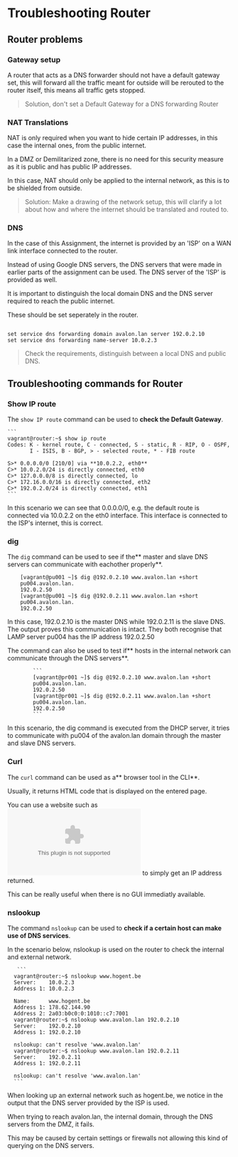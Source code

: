 # Troubleshooting Router

## Router problems

### Gateway setup

A router that acts as a DNS forwarder should not have a default gateway set, this will forward all the traffic meant for outside will be rerouted to the router itself, this means all traffic gets stopped.

> Solution, don't set a Default Gateway for a DNS forwarding Router

### NAT Translations

NAT is only required when you want to hide certain IP addresses, in this case the internal ones, from the public internet.

In a DMZ or Demilitarized zone, there is no need for this security measure as it is public and has public IP addresses.

In this case, NAT should only be applied to the internal network, as this is to be shielded from outside.

> Solution: Make a drawing of the network setup, this will clarify a lot about how and where the internet should be translated and routed to.

### DNS
In the case of this Assignment, the internet is provided by an 'ISP' on a WAN link interface connected to the router.

Instead of using Google DNS servers, the DNS servers that were made in earlier parts of the assignment can be used. The DNS server of the 'ISP' is provided as well.

It is important to distinguish the local domain DNS and the DNS server required to reach the public internet.

These should be set seperately in the router.

```

set service dns forwarding domain avalon.lan server 192.0.2.10
set service dns forwarding name-server 10.0.2.3

```

> Check the requirements, distinguish between a local DNS and public DNS.

## Troubleshooting commands for Router

### Show IP route
The `show IP route` command can be used to **check the Default Gateway**.


    ```
    vagrant@router:~$ show ip route
    Codes: K - kernel route, C - connected, S - static, R - RIP, O - OSPF,
           I - ISIS, B - BGP, > - selected route, * - FIB route

    S>* 0.0.0.0/0 [210/0] via **10.0.2.2, eth0**
    C>* 10.0.2.0/24 is directly connected, eth0
    C>* 127.0.0.0/8 is directly connected, lo
    C>* 172.16.0.0/16 is directly connected, eth2
    C>* 192.0.2.0/24 is directly connected, eth1
    ```

In this scenario we can see that 0.0.0.0/0, e.g. the default route is connected via 10.0.2.2 on the eth0 interface. This interface is connected to the ISP's internet, this is correct.


### dig
The `dig` command can be used to see if the** master and slave DNS servers can communicate with eachother properly**.

```
    [vagrant@pu001 ~]$ dig @192.0.2.10 www.avalon.lan +short
    pu004.avalon.lan.
    192.0.2.50
    [vagrant@pu001 ~]$ dig @192.0.2.11 www.avalon.lan +short
    pu004.avalon.lan.
    192.0.2.50

```

In this case, 192.0.2.10 is the master DNS while 192.0.2.11 is the slave DNS. The output proves this communication is intact. They both recognise that LAMP server pu004 has the IP address 192.0.2.50

The command can also be used to test if** hosts in the internal network can communicate through the DNS servers**.

            ```
            [vagrant@pr001 ~]$ dig @192.0.2.10 www.avalon.lan +short
            pu004.avalon.lan.
            192.0.2.50
            [vagrant@pr001 ~]$ dig @192.0.2.11 www.avalon.lan +short
            pu004.avalon.lan.
            192.0.2.50
            ```

In this scenario, the dig command is executed from the DHCP server, it tries to communicate with pu004 of the avalon.lan domain through the master and slave DNS servers.

### Curl
The `curl` command can be used as a** browser tool in the CLI**.

Usually, it returns HTML code that is displayed on the entered page.

You can use a website such as ![](icanhazip.com) to simply get an IP address returned.

This can be really useful when there is no GUI immediatly available.

### nslookup
The command `nslookup` can be used to **check if a certain host can make use of DNS services**.

In the scenario below, nslookup is used on the router to check the internal and external network.

       ```
      vagrant@router:~$ nslookup www.hogent.be
      Server:    10.0.2.3
      Address 1: 10.0.2.3

      Name:      www.hogent.be
      Address 1: 178.62.144.90
      Address 2: 2a03:b0c0:0:1010::c7:7001
      vagrant@router:~$ nslookup www.avalon.lan 192.0.2.10
      Server:    192.0.2.10
      Address 1: 192.0.2.10

      nslookup: can't resolve 'www.avalon.lan'
      vagrant@router:~$ nslookup www.avalon.lan 192.0.2.11
      Server:    192.0.2.11
      Address 1: 192.0.2.11

      nslookup: can't resolve 'www.avalon.lan'
      ```

When looking up an external network such as hogent.be, we notice in the output that the DNS server provided by the ISP is used.

When trying to reach avalon.lan, the internal domain, through the DNS servers from the DMZ, it fails.

This may be caused by certain settings or firewalls not allowing this kind of querying on the DNS servers.
